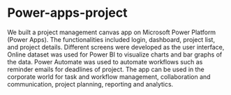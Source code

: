 # Power-apps-project

We built a project management canvas app on Microsoft Power Platform (Power Apps). The functionalities included login, dashboard, project list, and project details. Different screens were developed as the user interface, Online dataset was used for Power BI to visualize charts and bar graphs of the data. Power Automate was used to automate workflows such as reminder emails for deadlines of project. The app can be used in the corporate world for task and workflow management, collaboration and communication, project planning, reporting and analytics.
